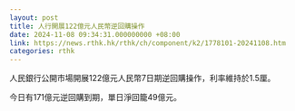 ```yaml
---
layout: post
title: 人行開展122億元人民幣逆回購操作
date: 2024-11-08 09:34:31.000000000 +08:00
link: https://news.rthk.hk/rthk/ch/component/k2/1778101-20241108.htm
categories: rthk
---
```


人民銀行公開市場開展122億元人民幣7日期逆回購操作，利率維持於1.5厘。

今日有171億元逆回購到期，單日淨回籠49億元。
